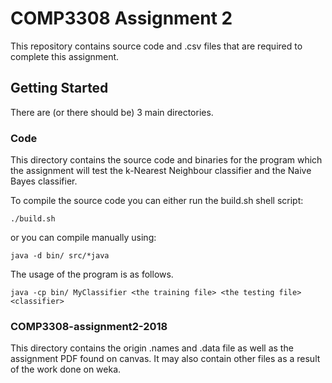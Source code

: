 # COMP3308 Assignment 2

This repository contains source code and .csv files that are required to complete this assignment.

## Getting Started

There are (or there should be) 3 main directories.

### Code

This directory contains the source code and binaries for the program which the assignment will test the k-Nearest Neighbour classifier and the Naive Bayes classifier.

To compile the source code you can either run the build.sh shell script:

```
./build.sh
```

or you can compile manually using:

```
java -d bin/ src/*java
```

The usage of the program is as follows.
```
java -cp bin/ MyClassifier <the training file> <the testing file> <classifier>
```

### COMP3308-assignment2-2018

This directory contains the origin .names and .data file as well as the assignment PDF found on canvas. It may also contain other files as a result of the work done on weka.
